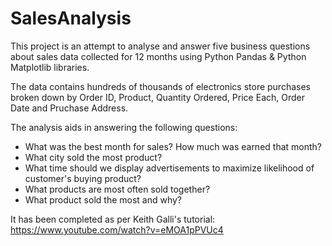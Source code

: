 # SalesAnalysis
 
This project is an attempt to analyse and answer five business questions about sales data collected for 12 months using Python Pandas & Python Matplotlib libraries.

The data contains hundreds of thousands of electronics store purchases broken down by Order ID, Product, Quantity Ordered, Price Each, Order Date and Pruchase Address.

The analysis aids in answering the following questions:

- What was the best month for sales? How much was earned that month?
- What city sold the most product?
- What time should we display advertisements to maximize likelihood of customer's buying product?
- What products are most often sold together?
- What product sold the most and why?

It has been completed as per Keith Galli's tutorial:
https://www.youtube.com/watch?v=eMOA1pPVUc4
